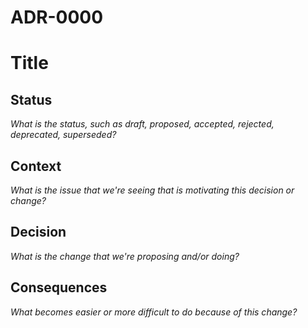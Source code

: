 # ADR-0000

# Title

## Status

*What is the status, such as draft, proposed, accepted, rejected, deprecated, superseded?*

## Context

*What is the issue that we're seeing that is motivating this decision or change?*

## Decision

*What is the change that we're proposing and/or doing?*

## Consequences

*What becomes easier or more difficult to do because of this change?*
